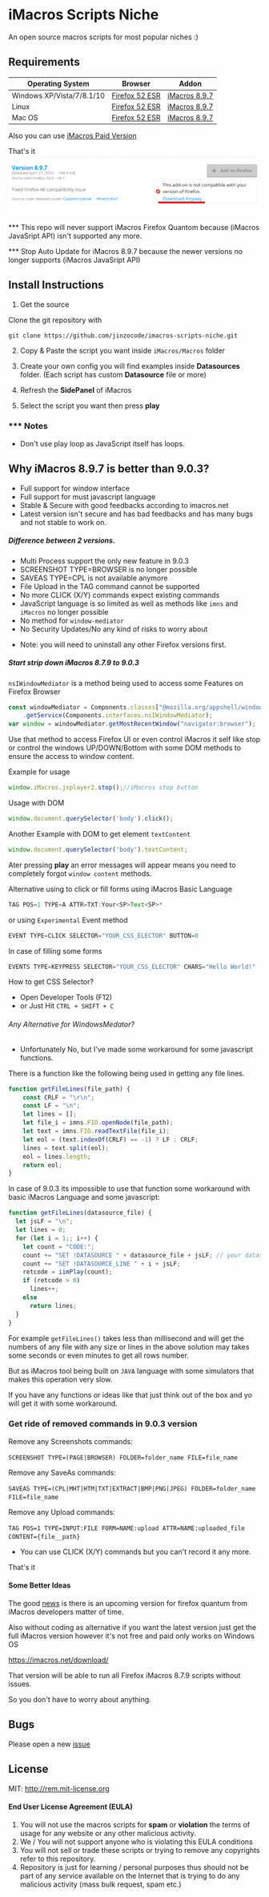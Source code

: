 # iMacros Scripts  Niche

An open source macros scripts for most popular niches :)

## Requirements

| Operating System | Browser | Addon |
| --- | --- | --- |
| Windows XP/Vista/7/8.1/10 | [Firefox 52 ESR](https://www.mozilla.org/en-US/firefox/organizations/all/#legacy) | [iMacros 8.9.7](https://addons.mozilla.org/ar/firefox/addon/imacros-for-firefox/versions/) |
| Linux | [Firefox 52 ESR](https://www.mozilla.org/en-US/firefox/organizations/all/#legacy) | [iMacros 8.9.7](https://addons.mozilla.org/ar/firefox/addon/imacros-for-firefox/versions/) |
| Mac OS | [Firefox 52 ESR](https://www.mozilla.org/en-US/firefox/organizations/all/#legacy) | [iMacros 8.9.7](https://addons.mozilla.org/ar/firefox/addon/imacros-for-firefox/versions/) |

Also you can use [iMacros Paid Version](https://imacros.net/download/)

That's it
![download_imacros](download.png)

*** This repo will never support iMacros Firefox Quantom because (iMacros JavaSript API) isn't supported any more.

*** Stop Auto Update for iMacros 8.9.7 because the newer versions no longer supports (iMacros JavaSript API)

## Install Instructions

1. Get the source

Clone the git repository with
```
git clone https://github.com/jinzocode/imacros-scripts-niche.git
```

2. Copy & Paste the script you want inside ``iMacros/Macros`` folder

3. Create your own config you will find examples inside **Datasources** folder. (Each script has custom **Datasource** file or more)

4. Refresh the **SidePanel** of iMacros

5. Select the script you want then press **play**

### *** Notes

- Don't use play loop as JavaScript itself has loops.

## Why iMacros 8.9.7 is better than 9.0.3?
- Full support for window interface
- Full support for must javascript language
- Stable & Secure with good feedbacks according to imacros.net
- Latest version isn't secure and has bad feedbacks and has many bugs and not stable to work on.

##### Difference between 2 versions.
- Multi Process support the only new feature in 9.0.3
- SCREENSHOT TYPE=BROWSER is no longer possible
- SAVEAS TYPE=CPL is not available anymore
- File Upload in the TAG command cannot be supported
- No more CLICK (X/Y) commands expect existing commands
- JavaScript language is so limited as well as methods like  `imns` and `iMacros` no longer possible
- No method for `window-mediator`
- No Security Updates/No any kind of risks to  worry about


* Note: you will need to uninstall any other Firefox versions first.

##### Start strip down iMacros 8.7.9 to 9.0.3
``nsIWindowMediator`` is a method being  used to access some Features on Firefox Browser

```javascript
const windowMediator = Components.classes["@mozilla.org/appshell/window-mediator;1"]
    .getService(Components.interfaces.nsIWindowMediator);
var window = windowMediator.getMostRecentWindow("navigator:browser");
```
Use that method to access Firefox UI or even control iMacros it self like stop or control the windows UP/DOWN/Bottom with some DOM methods to ensure the access to window content.

Example for usage 
```javascript
window.iMacros.jsplayer2.stop();//iMacros stop button
```

Usage with DOM

```javascript
window.document.querySelector('body').click();
```

Another Example with DOM to get element ``textContent``

```javascript
window.document.querySelector('body').textContent;
```

Ater pressing **play** an error messages will appear means you need to completely forgot ``window content`` methods.

Alternative using to click or fill forms using iMacros Basic Language

```javascript
TAG POS=1 TYPE=A ATTR=TXT:Your<SP>Text<SP>*
```

or using ``Experimental`` Event method

```javascript
EVENT TYPE=CLICK SELECTOR="YOUR_CSS_ELECTOR" BUTTON=0
```

In case of filling some forms

```javascript
EVENTS TYPE=KEYPRESS SELECTOR="YOUR_CSS_ELECTOR" CHARS="Hello World!"
```

How to get CSS Selector?

* Open Developer Tools (F12)
* or Just Hit `CTRL + SHIFT + C`


###### Any Alternative for WindowsMedator?
- Unfortunately No, but I've  made some workaround for some javascript functions.

There is a function like the following being used in getting any file lines.

```javascript
function getFileLines(file_path) {
    const CRLF = "\r\n";
    const LF = "\n";
    let lines = [];
    let file_i = imns.FIO.openNode(file_path);
    let text = imns.FIO.readTextFile(file_i);
    let eol = (text.indexOf(CRLF) == -1) ? LF : CRLF;
    lines = text.split(eol);
    eol = lines.length;
    return eol;
}
```

In case of 9.0.3 its impossible to use that function
some workaround with basic iMacros Language and some javascript:

```javascript
function getFileLines(datasource_file) {
  let jsLF = "\n";
  let lines = 0;
  for (let i = 1;; i++) {
    let count = "CODE:";
    count += "SET !DATASOURCE " + datasource_file + jsLF; // your datasource file
    count += "SET !DATASOURCE_LINE " + i + jsLF;
    retcode = iimPlay(count);
    if (retcode > 0)
      lines++;
    else 
      return lines;
  }
}
```

For example `getFileLines()` takes less than millisecond and will get the numbers of any file with any size or lines in the above solution may takes some seconds or even minutes to get all rows number.

But as iMacros tool being built on `JAVA` language with  some simulators that makes this operation very slow.


If you have any functions or ideas like that just think out of the box and yo will get it with some workaround.


### Get ride of  removed commands in 9.0.3 version

Remove any Screenshots commands:

``
SCREENSHOT TYPE=(PAGE|BROWSER) FOLDER=folder_name FILE=file_name
``

Remove any SaveAs commands:

``
SAVEAS TYPE=(CPL|MHT|HTM|TXT|EXTRACT|BMP|PNG|JPEG) FOLDER=folder_name FILE=file_name
``

Remove any Upload commands:

``
TAG POS=1 TYPE=INPUT:FILE FORM=NAME:upload ATTR=NAME:uploaded_file CONTENT={file__path}
``
* You can use CLICK (X/Y) commands but you can't record it any more.

That's it

#### Some Better Ideas
The good [news](https://imacros.net/imacros-firefox-beta-coming-soon/) is there is an upcoming version for firefox quantum from iMacros developers matter of time.

Also without coding as alternative if you want the latest version just get the full iMacros version however it's not free and paid only works on Windows OS

https://imacros.net/download/

That version will be able to run all Firefox iMacros 8.7.9 scripts without issues.

So you don't have to worry about anything.

## Bugs
Please open a new [issue](https://github.com/jinzocode/imacros-scripts-niche/issues/new)

## License
MIT: http://rem.mit-license.org

#### End User License Agreement (EULA)

1. You will not use the macros scripts for **spam** or **violation** the terms of usage for any website or any other malicious activity.
2. We / You will not support anyone who is violating this EULA conditions
3. You will not sell or trade these scripts or trying to remove any copyrights refer to this repository.
4. Repository is just for learning / personal purposes thus should not be part of any service available on the Internet that is trying to do any malicious activity (mass bulk request, spam etc.)
